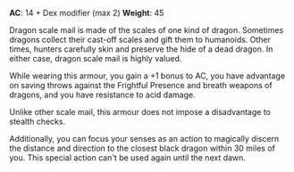 **AC**: 14 + Dex modifier (max 2)
**Weight**: 45

Dragon scale mail is made of the scales of one kind of dragon. Sometimes dragons collect their cast-off scales and gift them to humanoids. Other times, hunters carefully skin and preserve the hide of a dead dragon. In either case, dragon scale mail is highly valued.

While wearing this armour, you gain a +1 bonus to AC, you have advantage on saving throws against the Frightful Presence and breath weapons of dragons, and you have resistance to acid damage.

Unlike other scale mail, this armour does not impose a disadvantage to stealth checks.

Additionally, you can focus your senses as an action to magically discern the distance and direction to the closest black dragon within 30 miles of you. This special action can't be used again until the next dawn.